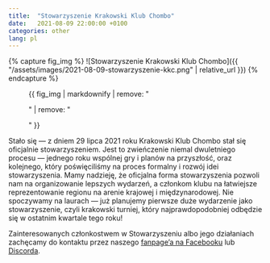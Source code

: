 ```yaml
---
title:  "Stowarzyszenie Krakowski Klub Chombo"
date:   2021-08-09 22:00:00 +0100
categories: other
lang: pl
---
```


{% capture fig_img %}
![Stowarzyszenie Krakowski Klub Chombo]({{ "/assets/images/2021-08-09-stowarzyszenie-kkc.png" | relative_url }})
{% endcapture %}

<figure>
  {{ fig_img | markdownify | remove: "<p>" | remove: "</p>" }}
</figure>

Stało się — z dniem 29 lipca 2021 roku Krakowski Klub Chombo stał się oficjalnie stowarzyszeniem. Jest to zwieńczenie niemal dwuletniego procesu — jednego roku wspólnej gry i planów na przyszłość, oraz kolejnego, który poświęciliśmy na proces formalny i rozwój idei stowarzyszenia. Mamy nadzieję, że oficjalna forma stowarzyszenia pozwoli nam na organizowanie lepszych wydarzeń, a członkom klubu na łatwiejsze reprezentowanie regionu na arenie krajowej i międzynarodowej. Nie spoczywamy na laurach — już planujemy pierwsze duże wydarzenie jako stowarzyszenie, czyli krakowski turniej, który najprawdopodobniej odbędzie się w ostatnim kwartale tego roku!

Zainteresowanych członkostwem w Stowarzyszeniu albo jego działaniach zachęcamy do kontaktu przez naszego [fanpage’a na Facebooku](https://fb.me/chombo.club) lub [Discorda](https://discord.chombo.club).
